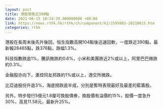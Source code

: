 ```yaml
---
layout: post
title: 港股曾跌近390點
date: 2021-06-15 10:24:29.000000000 +08:00
link: https://news.rthk.hk/rthk/ch/component/k2/1595883-20210615.htm
categories: rthk
---
```


港股在長周末後先升後回，恒生指數高開104點後迅速回軟，一度跌近390點，最新報28465點，跌376點，跌幅1.3%。

科技指數跌逾1%，騰訊微跌約0.6%，小米和美團跌近2%或以上，阿里巴巴微跌約0.3%。

金融股亦向下，滙控同友邦跌約1%或以上，港交所微跌。

比亞迪股份升逾3%，海底撈跌逾半成，分別是暫時表現最好及最差的藍籌股。

另外，特步發行5億元1.8厘可換股債券，換股價有溢價約15%，股價一度急升30%，高見11.58元，最新升25%。
